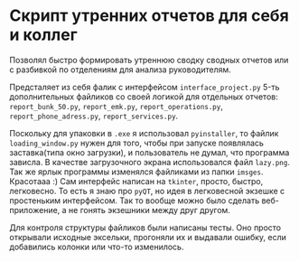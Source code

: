 # Скрипт утренних отчетов для себя и коллег

Позволял быстро формировать утреннюю сводку сводных отчетов или с разбивкой по отделениям для анализа руководителям.

Предсталяет из себя фалик с интерфейсом `interface_project.py`  5-ть дополнительных файликов со своей логикой для отдельных отчетов: `report_bunk_50.py`, `report_emk.py`, `report_operations.py`, `report_phone_adress.py`, `report_services.py`.

Поскольку для упаковки в `.exe` я использовал `pyinstaller`, то файлик `loading_window.py` нужен для того, чтобы при запуске появлялась заставка(типа окно загрузки), и пользователь не думал, что программа зависла. В качестве загрузочного экрана использовался файл `lazy.png`. Так же ярлык программы изменялся файликами из папки `imsges`. Красотааа :) Сам интерфейс написан на `tkinter`, просто, быстро, легковесно. То есть я знаю про `pyQT`, но идея в легковесной экзешке с простеньким интерфейсом. Так то вообще можно было сделать веб-приложение, а не гонять экзешники между друг другом.

Для контроля структуры файликов были написаны тесты. Оно просто открывали исходные эксельки, прогоняли их и выдавали ошибку, если добавились колонки или что-то изменилось.